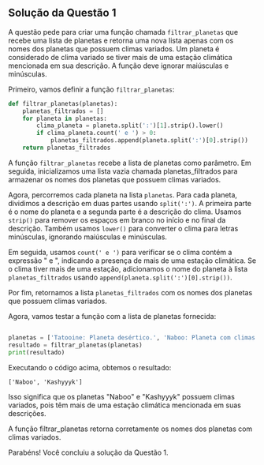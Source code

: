 ## Solução da Questão 1

A questão pede para criar uma função chamada `filtrar_planetas` que recebe uma lista de planetas e retorna uma nova lista apenas com os nomes dos planetas que possuem climas variados. Um planeta é considerado de clima variado se tiver mais de uma estação climática mencionada em sua descrição. A função deve ignorar maiúsculas e minúsculas.

Primeiro, vamos definir a função `filtrar_planetas`:

```python
def filtrar_planetas(planetas):
    planetas_filtrados = []
    for planeta in planetas:
        clima_planeta = planeta.split(':')[1].strip().lower()
        if clima_planeta.count(' e ') > 0:
            planetas_filtrados.append(planeta.split(':')[0].strip())
    return planetas_filtrados
```

A função `filtrar_planetas` recebe a lista de planetas como parâmetro. Em seguida, inicializamos uma lista vazia chamada planetas_filtrados para armazenar os nomes dos planetas que possuem climas variados.

Agora, percorremos cada planeta na lista `planetas`. Para cada planeta, dividimos a descrição em duas partes usando `split(':')`. A primeira parte é o nome do planeta e a segunda parte é a descrição do clima. Usamos `strip()` para remover os espaços em branco no início e no final da descrição. Também usamos `lower()` para converter o clima para letras minúsculas, ignorando maiúsculas e minúsculas.

Em seguida, usamos `count(' e ')` para verificar se o clima contém a expressão " e ", indicando a presença de mais de uma estação climática. Se o clima tiver mais de uma estação, adicionamos o nome do planeta à lista `planetas_filtrados` usando `append(planeta.split(':')[0].strip())`.

Por fim, retornamos a lista `planetas_filtrados` com os nomes dos planetas que possuem climas variados.

Agora, vamos testar a função com a lista de planetas fornecida:

```python

planetas = ['Tatooine: Planeta desértico.', 'Naboo: Planeta com climas tropicais e temperados.', 'Hoth: Planeta gelado.', 'Kashyyyk: Planeta com florestas tropicais e temperadas.']
resultado = filtrar_planetas(planetas)
print(resultado)

```

Executando o código acima, obtemos o resultado:

```
['Naboo', 'Kashyyyk']
```

Isso significa que os planetas "Naboo" e "Kashyyyk" possuem climas variados, pois têm mais de uma estação climática mencionada em suas descrições.

A função filtrar_planetas retorna corretamente os nomes dos planetas com climas variados.

Parabéns! Você concluiu a solução da Questão 1.